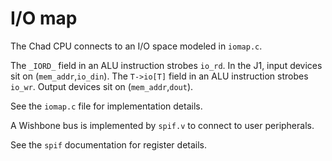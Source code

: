# I/O map

The Chad CPU connects to an I/O space modeled in `iomap.c`.

The `_IORD_` field in an ALU instruction strobes `io_rd`.
In the J1, input devices sit on (`mem_addr`,`io_din`).
The `T->io[T]` field in an ALU instruction strobes `io_wr`.
Output devices sit on (`mem_addr`,`dout`).

See the `iomap.c` file for implementation details.

A Wishbone bus is implemented by `spif.v` to connect to user peripherals.

See the `spif` documentation for register details.
 